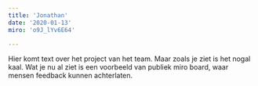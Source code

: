 ```yaml
---
title: 'Jonathan'
date: '2020-01-13'
miro: 'o9J_lYv6E64'

---
```


Hier komt text over het project van het team. Maar zoals je ziet is het nogal kaal. Wat je nu al ziet is een voorbeeld van publiek miro board, waar mensen feedback kunnen achterlaten.
